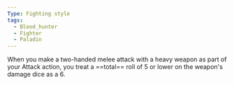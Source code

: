 ```yaml
---
Type: Fighting style
tags:
  - Blood_hunter
  - Fighter
  - Paladin
---
```

When you make a two-handed melee attack with a heavy weapon as part of your Attack action, you treat a ==total== roll of 5 or lower on the weapon's damage dice as a 6.